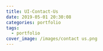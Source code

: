 ```yaml
---
title: UI-Contact-Us
date: 2019-05-01 20:30:08
categories: portfolio
tags:
  - portfolio
cover_image: /images/contact us.png
---
```

